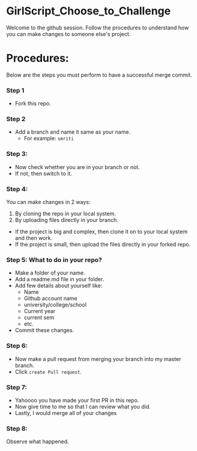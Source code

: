 # GirlScript_Choose_to_Challenge

Welcome to the github session. Follow the procedures to understand how you can make changes to someone else's project.

# Procedures:

Below are the steps you must perform to have a successful merge commit.

### Step 1
- Fork this repo.

### Step 2
- Add a branch and name it same as your name.
  - For example: `smriti`

### Step 3:
- Now check whether you are in your branch or not.
- If not, then switch to it.

### Step 4:
You can make changes in 2 ways: 
1. By cloning  the repo in your local system.
2. By uploading files directly in your branch.

- If the project is big and complex, then clone it on to your local system and then work.
- If the project is small, then upload the files directly in your forked repo.

### Step 5: What to do in your repo?
- Make a folder of your name.
- Add a readme.md file in your folder.
- Add few details about yourself like:
    - Name
    - Github account name
    - university/college/school
    - Current year
    - current sem
    - etc.
- Commit these changes.

### Step 6: 
- Now make a pull request from merging your branch into my master branch.
- Click `create Pull request`.

### Step 7:
- Yahoooo you have made your first PR in this repo.
- Now give time to me so that I can review what you did.
- Lastly, I would merge all of your changes 

### Step 8:
Observe what happened.



